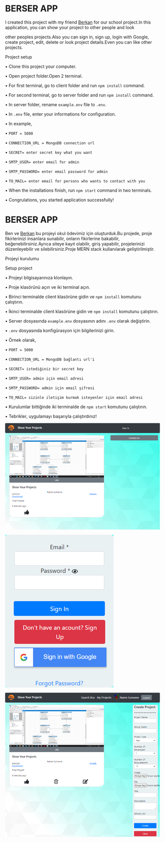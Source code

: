# BERSER APP

I created this project with my friend [Berkan](https://github.com/brknkosuncu) for our school project.In this application, you can show your project to other people and look

other peoples projects.Also you can sign in, sign up, login with Google, create project, edit, delete or look project details.Even you can like other projects.

Project setup

• Clone this project your computer.

• Open project folder.Open 2 terminal.

• For first terminal, go to client folder and run `npm install` command.

• For second terminal, go to server folder and run `npm install` command.

• In server folder, rename `example.env` file to `.env`.

• In `.env` file, enter your informations for configuration.

• In example,

• `PORT = 5000`

• `CONNECTION_URL = MongoDB connection url`

• `SECRET= enter secret key what you want`

• `SMTP_USER= enter email for admin`

• `SMTP_PASSWORD= enter email password for admin`

• `TO_MAIL= enter email for persons who wants to contact with you`

• When the installations finish, run `npm start` command in two terminals.

• Congrulations, you started application successfully!



# BERSER APP

Ben ve [Berkan](https://github.com/brknkosuncu) bu projeyi okul ödevimiz için oluşturduk.Bu projede, proje fikirlerinizi insanlara sunabilir, onların fikirlerine bakabilir, beğenebilirsiniz.Ayrıca siteye kayıt olabilir, giriş yapabilir, projelerinizi düzenleyebilir ve silebilirsiniz.Proje MERN stack kullanılarak geliştirilmiştir.

Projeyi kurulumu

Setup project

• Projeyi bilgisayarınıza klonlayın.

• Proje klasörünü açın ve iki terminal açın.

• Birinci terminalde client klasörüne gidin ve `npm install` komutunu çalıştırın.

• İkinci terminalde client klasörüne gidin ve `npm install` komutunu çalıştırın.

• Server dosyasında `example.env` dosyasının adını `.env` olarak değiştirin.

• `.env` dosyasında konfigürasyon için bilgilerinizi girin.

• Örnek olarak,

• `PORT = 5000`

• `CONNECTION_URL = MongoDB bağlantı url'i`

• `SECRET= istediğiniz bir secret key`

• `SMTP_USER= admin için email adresi`

• `SMTP_PASSWORD= admin için email şifresi`

• `TO_MAIL= sizinle iletişim kurmak isteyenler için email adresi`

• Kurulumlar bittiğinde iki terminalde de `npm start` komutunu çalıştırın.

• Tebrikler, uygulamayı başarıyla çalıştırdınız!



![alt text](https://github.com/kleiza7/berser-app/blob/version2/server/images/1.PNG?raw=true "resim 1")

![alt text](https://github.com/kleiza7/berser-app/blob/version2/server/images/2.PNG?raw=true "resim 2")

![alt text](https://github.com/kleiza7/berser-app/blob/version2/server/images/3.PNG?raw=true "resim 3")


















